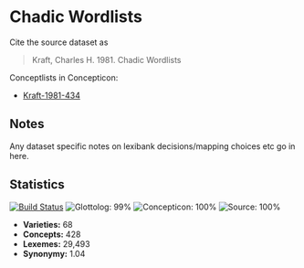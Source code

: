 # Chadic Wordlists

Cite the source dataset as

> Kraft, Charles H. 1981. Chadic Wordlists

Conceptlists in Concepticon:
- [Kraft-1981-434](http://concepticon.clld.org/contributions/Kraft-1981-434)

## Notes

Any dataset specific notes on lexibank decisions/mapping choices etc go in here.

## Statistics

[![Build Status](https://travis-ci.org/lexibank/kraftchadic.svg?branch=master)](https://travis-ci.org/lexibank/kraftchadic)
![Glottolog: 99%](https://img.shields.io/badge/Glottolog-99%25-green.svg "Glottolog: 99%")
![Concepticon: 100%](https://img.shields.io/badge/Concepticon-100%25-brightgreen.svg "Concepticon: 100%")
![Source: 100%](https://img.shields.io/badge/Source-100%25-brightgreen.svg "Source: 100%")

- **Varieties:** 68
- **Concepts:** 428
- **Lexemes:** 29,493
- **Synonymy:** 1.04

